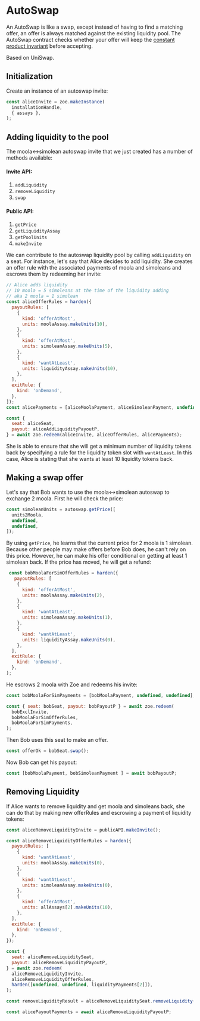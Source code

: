# AutoSwap

An AutoSwap is like a swap, except instead of having to find a
matching offer, an offer is always matched against the existing
liquidity pool. The AutoSwap contract checks whether your offer will
keep the [constant product
invariant](https://github.com/runtimeverification/verified-smart-contracts/blob/uniswap/uniswap/x-y-k.pdf)
before accepting.

Based on UniSwap.

## Initialization

Create an instance of an autoswap invite:

```js
const aliceInvite = zoe.makeInstance(
  installationHandle,
  { assays },
);
```

## Adding liquidity to the pool

The moola<->simolean autoswap invite that we just created has a number of
methods available:

#### Invite API:
1. `addLiquidity`
2. `removeLiquidity`
3. `swap`

#### Public API:
1. `getPrice`
2. `getLiquidityAssay`
3. `getPoolUnits`
4. `makeInvite`

We can contribute to the autoswap liquidity pool by calling `addLiquidity` on a seat. For instance,
let's say that Alice decides to add liquidity. She creates an offer
rule with the associated payments of moola and simoleans and
escrows them by redeeming her invite:

```js
// Alice adds liquidity
// 10 moola = 5 simoleans at the time of the liquidity adding
// aka 2 moola = 1 simolean
const aliceOfferRules = harden({
  payoutRules: [
    {
      kind: 'offerAtMost',
      units: moolaAssay.makeUnits(10),
    },
    {
      kind: 'offerAtMost',
      units: simoleanAssay.makeUnits(5),
    },
    {
      kind: 'wantAtLeast',
      units: liquidityAssay.makeUnits(10),
    },
  ],
  exitRule: {
    kind: 'onDemand',
  },
]);
const alicePayments = [aliceMoolaPayment, aliceSimoleanPayment, undefined];

const {
  seat: aliceSeat,
  payout: aliceAddLiquidityPayoutP,
} = await zoe.redeem(aliceInvite, aliceOfferRules, alicePayments);

```
She is able to ensure that she will get a minimum number of liquidity
tokens back by specifying a rule for the liquidity token slot with
`wantAtLeast`. In this case, Alice is stating that she wants at least
10 liquidity tokens back.

## Making a swap offer

Let's say that Bob wants to use the moola<->simolean autoswap
to exchange 2 moola. First he will check the price:

```js
const simoleanUnits = autoswap.getPrice([
  units2Moola,
  undefined,
  undefined,
]);
```
By using `getPrice`, he learns that the current price for 2 moola is 1
simolean. Because other people may make offers before Bob does, he
can't rely on this price. However, he can make his offer conditional
on getting at least 1 simolean back. If the price has moved, he will
get a refund:

```js
 const bobMoolaForSimOfferRules = harden({
   payoutRules: [
    {
      kind: 'offerAtMost',
      units: moolaAssay.makeUnits(2),
    },
    {
      kind: 'wantAtLeast',
      units: simoleanAssay.makeUnits(1),
    },
    {
      kind: 'wantAtLeast',
      units: liquidityAssay.makeUnits(0),
    },
  ],
  exitRule: {
    kind: 'onDemand',
  },
);
```
He escrows 2 moola with Zoe and redeems his invite:

```js
const bobMoolaForSimPayments = [bobMoolaPayment, undefined, undefined];

const { seat: bobSeat, payout: bobPayoutP } = await zoe.redeem(
  bobExclInvite,
  bobMoolaForSimOfferRules,
  bobMoolaForSimPayments,
);
```

Then Bob uses this seat to make an offer.

```js
const offerOk = bobSeat.swap();
```

Now Bob can get his payout:

```js
const [bobMoolaPayment, bobSimoleanPayment ] = await bobPayoutP;
```

## Removing Liquidity

If Alice wants to remove liquidity and get moola and simoleans back,
she can do that by making new offerRules and escrowing a payment of
liquidity tokens:

```js
const aliceRemoveLiquidityInvite = publicAPI.makeInvite();

const aliceRemoveLiquidityOfferRules = harden({
  payoutRules: [
    {
      kind: 'wantAtLeast',
      units: moolaAssay.makeUnits(0),
    },
    {
      kind: 'wantAtLeast',
      units: simoleanAssay.makeUnits(0),
    },
    {
      kind: 'offerAtMost',
      units: allAssays[2].makeUnits(10),
    },
  ],
  exitRule: {
    kind: 'onDemand',
  },
});

const {
  seat: aliceRemoveLiquiditySeat,
  payout: aliceRemoveLiquidityPayoutP,
} = await zoe.redeem(
  aliceRemoveLiquidityInvite,
  aliceRemoveLiquidityOfferRules,
  harden([undefined, undefined, liquidityPayments[2]]),
);

const removeLiquidityResult = aliceRemoveLiquiditySeat.removeLiquidity();

const alicePayoutPayments = await aliceRemoveLiquidityPayoutP;
```
